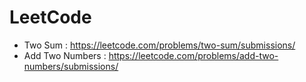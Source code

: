 # LeetCode #

- Two Sum : https://leetcode.com/problems/two-sum/submissions/
- Add Two Numbers : https://leetcode.com/problems/add-two-numbers/submissions/
